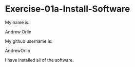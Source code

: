 # Exercise-01a-Install-Software
My name is:

Andrew Orlin

My github username is:

AndrewOrlin

I have installed all of the software.

